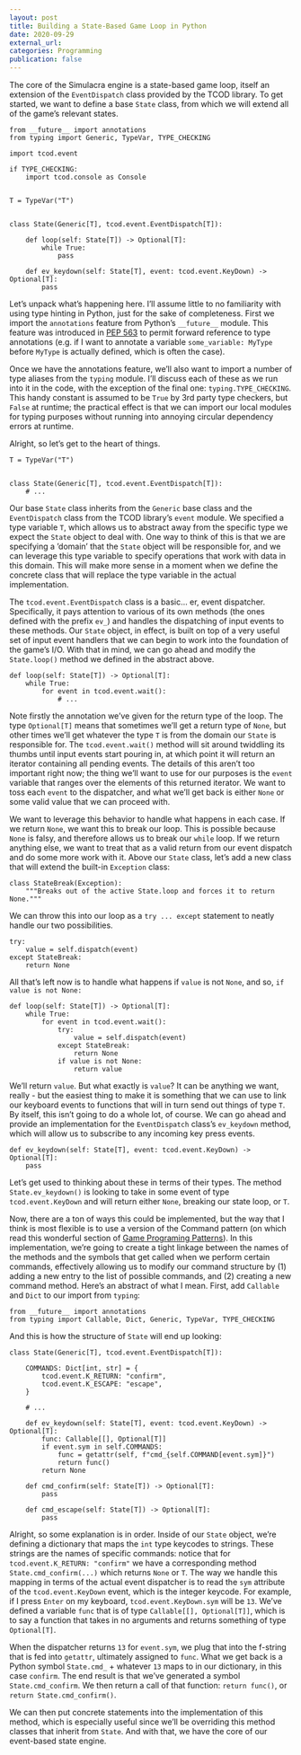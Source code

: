 ```yaml
---
layout: post
title: Building a State-Based Game Loop in Python
date: 2020-09-29
external_url:
categories: Programming
publication: false
---
```


The core of the Simulacra engine is a state-based game loop, itself an extension of the `EventDispatch` class provided by the TCOD library. To get started, we want to define a base `State` class, from which we will extend all of the game&rsquo;s relevant states.

    from __future__ import annotations
    from typing import Generic, TypeVar, TYPE_CHECKING
    
    import tcod.event
    
    if TYPE_CHECKING:
        import tcod.console as Console
    
    
    T = TypeVar("T")
    
    
    class State(Generic[T], tcod.event.EventDispatch[T]):
    
        def loop(self: State[T]) -> Optional[T]:
            while True:
                pass
    
        def ev_keydown(self: State[T], event: tcod.event.KeyDown) -> Optional[T]:
            pass

Let&rsquo;s unpack what&rsquo;s happening here. I&rsquo;ll assume little to no familiarity with using type hinting in Python, just for the sake of completeness. First we import the `annotations` feature from Python&rsquo;s `__future__` module. This feature was introduced in [PEP 563](https://www.python.org/dev/peps/pep-0563/) to permit forward reference to type annotations (e.g. if I want to annotate a variable `some_variable: MyType` before `MyType` is actually defined, which is often the case).

Once we have the annotations feature, we&rsquo;ll also want to import a number of type aliases from the `typing` module. I&rsquo;ll discuss each of these as we run into it in the code, with the exception of the final one: `typing.TYPE_CHECKING`. This handy constant is assumed to be `True` by 3rd party type checkers, but `False` at runtime; the practical effect is that we can import our local modules for typing purposes without running into annoying circular dependency errors at runtime.

Alright, so let&rsquo;s get to the heart of things.

    T = TypeVar("T")
    
    
    class State(Generic[T], tcod.event.EventDispatch[T]):
        # ...

Our base `State` class inherits from the `Generic` base class and the `EventDispatch` class from the TCOD library&rsquo;s `event` module. We specified a type variable `T`, which allows us to abstract away from the specific type we expect the `State` object to deal with. One way to think of this is that we are specifying a &rsquo;domain&rsquo; that the `State` object will be responsible for, and we can leverage this type variable to specify operations that work with data in this domain. This will make more sense in a moment when we define the concrete class that will replace the type variable in the actual implementation.

The `tcod.event.EventDispatch` class is a basic&#x2026; er, event dispatcher. Specifically, it pays attention to various of its own methods (the ones defined with the prefix `ev_`) and handles the dispatching of input events to these methods. Our `State` object, in effect, is built on top of a very useful set of input event handlers that we can begin to work into the foundation of the game&rsquo;s I/O. With that in mind, we can go ahead and modify the `State.loop()` method we defined in the abstract above.

    def loop(self: State[T]) -> Optional[T]:
        while True:
            for event in tcod.event.wait():
                # ...

Note firstly the annotation we&rsquo;ve given for the return type of the loop. The type `Optional[T]`
means that sometimes we&rsquo;ll get a return type of `None`, but other times we&rsquo;ll get whatever the type `T` is from the domain our `State` is responsible for. The `tcod.event.wait()` method will sit around twiddling its thumbs until input events start pouring in, at which point it will return an iterator containing all pending events. The details of this aren&rsquo;t too important right now; the thing we&rsquo;ll want to use for our purposes is the `event` variable that ranges over the elements of this returned iterator. We want to toss each `event` to the dispatcher, and what we&rsquo;ll get back is either `None` or some valid value that we can proceed with.

We want to leverage this behavior to handle what happens in each case. If we return `None`, we want this to break our loop. This is possible because `None` is falsy, and therefore allows us to break our `while` loop. If we return anything else, we want to treat that as a valid return from our event dispatch and do some more work with it. Above our `State` class, let&rsquo;s add a new class that will extend the built-in `Exception` class:

    class StateBreak(Exception):
        """Breaks out of the active State.loop and forces it to return None."""

We can throw this into our loop as a `try ... except` statement to neatly handle our two possibilities.

    try:
        value = self.dispatch(event)
    except StateBreak:
        return None

All that&rsquo;s left now is to handle what happens if `value` is not `None`, and so, `if value is not None:`

    def loop(self: State[T]) -> Optional[T]:
        while True:
            for event in tcod.event.wait():
                try:
                    value = self.dispatch(event)
                except StateBreak:
                    return None
                if value is not None:
                    return value

We&rsquo;ll return `value`. But what exactly is `value`? It can be anything we want, really - but the easiest thing to make it is something that we can use to link our keyboard events to functions that will in turn send out things of type `T`. By itself, this isn&rsquo;t going to do a whole lot, of course. We can go ahead and provide an implementation for the `EventDispatch` class&rsquo;s `ev_keydown` method, which will allow us to subscribe to any incoming key press events.

    def ev_keydown(self: State[T], event: tcod.event.KeyDown) -> Optional[T]:
        pass

Let&rsquo;s get used to thinking about these in terms of their types. The method `State.ev_keydown()` is looking to take in some event of type `tcod.event.KeyDown` and will return either `None`, breaking our state loop, or `T`.

Now, there are a ton of ways this could be implemented, but the way that I think is most flexible is to use a version of the Command pattern (on which read this wonderful section of [Game Programing Patterns](http://gameprogrammingpatterns.com/command.html)). In this implementation, we&rsquo;re going to create a tight linkage between the names of the methods and the symbols that get called when we perform certain commands, effectively allowing us to modify our command structure by (1) adding a new entry to the list of possible commands, and (2) creating a new command method. Here&rsquo;s an abstract of what I mean. First, add `Callable` and `Dict` to our import from `typing`:

    from __future__ import annotations
    from typing import Callable, Dict, Generic, TypeVar, TYPE_CHECKING

And this is how the structure of `State` will end up looking:

    class State(Generic[T], tcod.event.EventDispatch[T]):
    
        COMMANDS: Dict[int, str] = {
            tcod.event.K_RETURN: "confirm",
            tcod.event.K_ESCAPE: "escape",
        }
    
        # ...
    
        def ev_keydown(self: State[T], event: tcod.event.KeyDown) -> Optional[T]:
            func: Callable[[], Optional[T]]
            if event.sym in self.COMMANDS:
                func = getattr(self, f"cmd_{self.COMMAND[event.sym]}")
                return func()
            return None
    
        def cmd_confirm(self: State[T]) -> Optional[T]:
            pass
    
        def cmd_escape(self: State[T]) -> Optional[T]:
            pass

Alright, so some explanation is in order. Inside of our `State` object, we&rsquo;re defining a dictionary that maps the `int` type keycodes to strings. These strings are the names of specific commands: notice that for `tcod.event.K_RETURN: "confirm"` we have a corresponding method `State.cmd_confirm(...)` which returns `None` or `T`. The way we handle this mapping in terms of the actual event dispatcher is to read the `sym` attribute of the `tcod.event.KeyDown` event, which is the integer keycode. For example, if I press `Enter` on my keyboard, `tcod.event.KeyDown.sym` will be `13`. We&rsquo;ve defined a variable `func` that is of type `Callable[[], Optional[T]]`, which is to say a function that takes in no arguments and returns something of type `Optional[T]`.

When the dispatcher returns `13` for `event.sym`, we plug that into the f-string that is fed into `getattr`, ultimately assigned to `func`. What we get back is a Python symbol `State.cmd_` + whatever `13` maps to in our dictionary, in this case `confirm`. The end result is that we&rsquo;ve generated a symbol `State.cmd_confirm`. We then return a call of that function: `return func()`, or `return State.cmd_confirm()`.

We can then put concrete statements into the implementation of this method, which is especially useful since we&rsquo;ll be overriding this method classes that inherit from `State`. And with that, we have the core of our event-based state engine.

